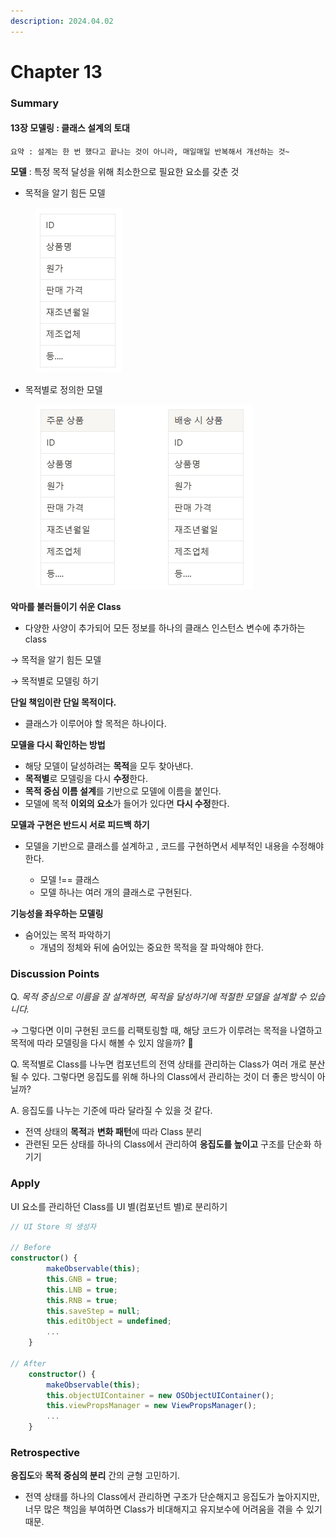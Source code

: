 ```yaml
---
description: 2024.04.02
---
```


# Chapter 13

### **Summary**

#### 13장 모델링 : 클래스 설계의 토대

`요약 : 설계는 한 번 했다고 끝나는 것이 아니라, 매일매일 반복해서 개선하는 것~`



**모델** : 특정 목적 달성을 위해 최소한으로 필요한 요소를 갖춘 것

* 목적을 알기 힘든 모델

<div align="left">

<figure><img src="../../.gitbook/assets/image (1) (1).png" alt=""><figcaption></figcaption></figure>

</div>

* 목적별로 정의한 모델

<div align="left">

<figure><img src="../../.gitbook/assets/image (2) (1).png" alt=""><figcaption></figcaption></figure>

</div>

**악마를 불러들이기 쉬운 Class**

* 다양한 사양이 추가되어 모든 정보를 하나의 클래스 인스턴스 변수에 추가하는 class

→ 목적을 알기 힘든 모델

→ 목적별로 모델링 하기



**단일 책임이란 단일 목적이다.**

* 클래스가 이루어야 할 목적은 하나이다.



**모델을 다시 확인하는 방법**

* 해당 모델이 달성하려는 **목적**을 모두 찾아낸다.
* **목적별**로 모델링을 다시 **수정**한다.
* **목적 중심 이름 설계**를 기반으로 모델에 이름을 붙인다.
* 모델에 목적 **이외의 요소**가 들어가 있다면 **다시 수정**한다.



**모델과 구현은 반드시 서로 피드백 하기**

*   모델을 기반으로 클래스를 설계하고 , 코드를 구현하면서 세부적인 내용을 수정해야 한다.

    * 모델 !== 클래스
    * 모델 하나는 여러 개의 클래스로 구현된다.



**기능성을 좌우하는 모델링**

* 숨어있는 목적 파악하기
  * 개념의 정체와 뒤에 숨어있는 중요한 목적을 잘 파악해야 한다.



### **Discussion Points**

Q. _목적 중심으로 이름을 잘 설계하면, 목적을 달성하기에 적절한 모델을 설계할 수 있습니다._

→ 그렇다면 이미 구현된 코드를 리팩토링할 때, 해당 코드가 이루려는 목적을 나열하고 목적에 따라 모델링을 다시 해볼 수 있지 않을까? 🤔



Q. 목적별로 Class를 나누면 컴포넌트의 전역 상태를 관리하는 Class가 여러 개로 분산될 수 있다. 그렇다면 응집도를 위해 하나의 Class에서 관리하는 것이 더 좋은 방식이  아닐까?

A. 응집도를 나누는 기준에 따라 달라질 수 있을 것 같다.

* 전역 상태의 **목적**과 **변화 패턴**에 따라 Class 분리
* 관련된 모든 상태를 하나의 Class에서 관리하여 **응집도를 높이고** 구조를 단순화 하기기

### **Apply**

UI 요소를 관리하던 Class를 UI 별(컴포넌트 별)로 분리하기

```typescript
// UI Store 의 생성자

// Before
constructor() {
        makeObservable(this);
        this.GNB = true;
        this.LNB = true;
        this.RNB = true;
        this.saveStep = null;
        this.editObject = undefined;
        ...
    }

// After
    constructor() {
        makeObservable(this);
        this.objectUIContainer = new OSObjectUIContainer();
        this.viewPropsManager = new ViewPropsManager();
        ...
    }
```



### Retrospective

**응집도**와 **목적 중심의 분리** 간의 균형 고민하기.

* 전역 상태를 하나의 Class에서 관리하면 구조가 단순해지고 응집도가 높아지지만, 너무 많은 책임을 부여하면 Class가 비대해지고 유지보수에 어려움을 겪을 수 있기 때문.
